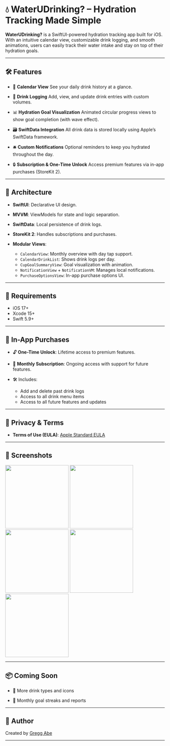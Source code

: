 # 💧 WaterUDrinking? – Hydration Tracking Made Simple

**WaterUDrinking?** is a SwiftUI-powered hydration tracking app built for iOS. With an intuitive calendar view, customizable drink logging, and smooth animations, users can easily track their water intake and stay on top of their hydration goals.

---

## 🛠 Features

* 📆 **Calendar View**
  See your daily drink history at a glance.

* 🧾 **Drink Logging**
  Add, view, and update drink entries with custom volumes.

* 📊 **Hydration Goal Visualization**
  Animated circular progress views to show goal completion (with wave effect).

* 🗃️ **SwiftData Integration**
  All drink data is stored locally using Apple’s SwiftData framework.

* 🛎️ **Custom Notifications**
  Optional reminders to keep you hydrated throughout the day.

* 🔒 **Subscription & One-Time Unlock**
  Access premium features via in-app purchases (StoreKit 2).

---

## 🧱 Architecture

* **SwiftUI**: Declarative UI design.
* **MVVM**: ViewModels for state and logic separation.
* **SwiftData**: Local persistence of drink logs.
* **StoreKit 2**: Handles subscriptions and purchases.
* **Modular Views**:

  * `CalendarView`: Monthly overview with day tap support.
  * `CalendarDrinkList`: Shows drink logs per day.
  * `CupGoalSummaryView`: Goal visualization with animation.
  * `NotificationView` + `NotificationVM`: Manages local notifications.
  * `PurchaseOptionsView`: In-app purchase options UI.

---

## 🧪 Requirements

* iOS 17+
* Xcode 15+
* Swift 5.9+

---

## 💸 In-App Purchases

* 🔓 **One-Time Unlock**: Lifetime access to premium features.
* 🔁 **Monthly Subscription**: Ongoing access with support for future features.
* 🛠 Includes:

  * Add and delete past drink logs
  * Access to all drink menu items
  * Access to all future features and updates

---

## 🔐 Privacy & Terms

* **Terms of Use (EULA)**: [Apple Standard EULA](https://www.apple.com/legal/internet-services/itunes/dev/stdeula/)

---

## 📸 Screenshots
<img src="https://github.com/user-attachments/assets/5e791fdc-9b71-492e-9942-e3d2375d5a1d" width="200" />
<img src="https://github.com/user-attachments/assets/ddaecdb4-e68d-4090-b712-129360699033" width="200" />
<img src="https://github.com/user-attachments/assets/f99263c2-3685-47d7-88c7-cab0f31b13ed" width="200" />
<img src="https://github.com/user-attachments/assets/06e56ff0-c584-453b-af67-0d0edf701283" width="200" />
<img src="https://github.com/user-attachments/assets/8d219fc6-7d87-488e-b3b6-0a59af328caa" width="200" />

---

## 📦 Coming Soon

* 🧊 More drink types and icons

* 🎯 Monthly goal streaks and reports

---

## 🙌 Author

Created by [Gregg Abe](https://github.com/makoto808)

---

